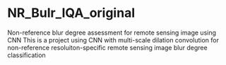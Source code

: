 # NR_Bulr_IQA_original
Non-reference blur degree assessment for remote sensing image using CNN
This is a project using CNN with multi-scale dilation convolution for non-reference resoluiton-specific remote sensing image blur degree classification 
